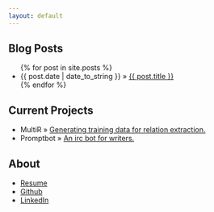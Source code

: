 ```yaml
---
layout: default
---
```


## Blog Posts
<ul class="posts">
{% for post in site.posts %}
<li><span>{{ post.date | date_to_string }}</span> &raquo; <a href="{{ post.url }}">{{ post.title }}</a></li>
{% endfor %}
</ul>

## Current Projects

<ul class="posts">
<li><span>MultiR</span> &raquo; <a href="/promptbot">Generating training data for relation extraction.</a></li>
<li><span>Promptbot</span> &raquo; <a href="/promptbot">An irc bot for writers.</a></li>
</ul>

## About

<ul class="posts">
<li><a href="/resume">Resume</a></li>
<li><a href="http://github.com/konayashi">Github</a></li>
<li><a href="http://www.linkedin.com/in/laurelehart">LinkedIn</a></li>
</li>
</ul>

